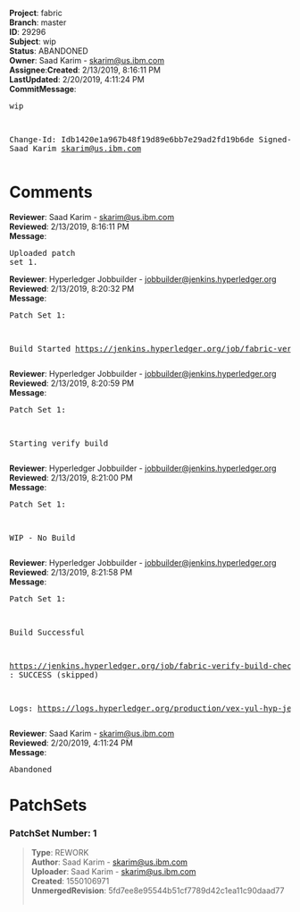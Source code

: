 <strong>Project</strong>: fabric</br><strong>Branch</strong>: master<br><strong>ID</strong>: 29296<br><strong>Subject</strong>: wip<br><strong>Status</strong>: ABANDONED<br><strong>Owner</strong>: Saad Karim - skarim@us.ibm.com<br><strong>Assignee</strong>:<strong>Created</strong>: 2/13/2019, 8:16:11 PM<br><strong>LastUpdated</strong>: 2/20/2019, 4:11:24 PM<br><strong>CommitMessage</strong>:<br><pre>wip

Change-Id: Idb1420e1a967b48f19d89e6bb7e29ad2fd19b6de
Signed-off-by: Saad Karim <skarim@us.ibm.com>
</pre><h1>Comments</h1><strong>Reviewer</strong>: Saad Karim - skarim@us.ibm.com<br><strong>Reviewed</strong>: 2/13/2019, 8:16:11 PM<br><strong>Message</strong>: <pre>Uploaded patch set 1.</pre><strong>Reviewer</strong>: Hyperledger Jobbuilder - jobbuilder@jenkins.hyperledger.org<br><strong>Reviewed</strong>: 2/13/2019, 8:20:32 PM<br><strong>Message</strong>: <pre>Patch Set 1:

Build Started https://jenkins.hyperledger.org/job/fabric-verify-build-checks-x86_64/10074/</pre><strong>Reviewer</strong>: Hyperledger Jobbuilder - jobbuilder@jenkins.hyperledger.org<br><strong>Reviewed</strong>: 2/13/2019, 8:20:59 PM<br><strong>Message</strong>: <pre>Patch Set 1:

Starting verify build</pre><strong>Reviewer</strong>: Hyperledger Jobbuilder - jobbuilder@jenkins.hyperledger.org<br><strong>Reviewed</strong>: 2/13/2019, 8:21:00 PM<br><strong>Message</strong>: <pre>Patch Set 1:

WIP - No Build</pre><strong>Reviewer</strong>: Hyperledger Jobbuilder - jobbuilder@jenkins.hyperledger.org<br><strong>Reviewed</strong>: 2/13/2019, 8:21:58 PM<br><strong>Message</strong>: <pre>Patch Set 1:

Build Successful 

https://jenkins.hyperledger.org/job/fabric-verify-build-checks-x86_64/10074/ : SUCCESS (skipped)

Logs: https://logs.hyperledger.org/production/vex-yul-hyp-jenkins-3/fabric-verify-build-checks-x86_64/10074</pre><strong>Reviewer</strong>: Saad Karim - skarim@us.ibm.com<br><strong>Reviewed</strong>: 2/20/2019, 4:11:24 PM<br><strong>Message</strong>: <pre>Abandoned</pre><h1>PatchSets</h1><h3>PatchSet Number: 1</h3><blockquote><strong>Type</strong>: REWORK<br><strong>Author</strong>: Saad Karim - skarim@us.ibm.com<br><strong>Uploader</strong>: Saad Karim - skarim@us.ibm.com<br><strong>Created</strong>: 1550106971<br><strong>UnmergedRevision</strong>: 5fd7ee8e95544b51cf7789d42c1ea11c90daad77<br><br></blockquote>